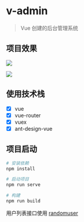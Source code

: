 # v-admin

> Vue 创建的后台管理系统

## 项目效果

![](http://cdn-blog.liusixin.cn/WX20181024-200617@2x.png)

![](http://cdn-blog.liusixin.cn/WX20181024-200727@2x.png)

## 使用技术栈

- [x] vue
- [x] vue-router
- [x] vuex
- [x] ant-design-vue

## 项目启动

```sh
# 安装依赖
npm install

# 启动项目
npm run serve

# 构建
npm run build
```

用户列表接口使用 [randomuser](https://randomuser.me/)
